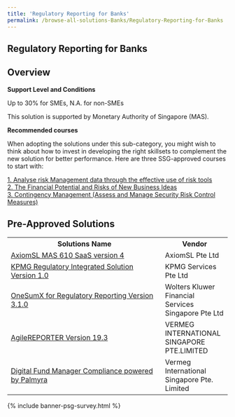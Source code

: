 ```yaml
---
title: 'Regulatory Reporting for Banks'
permalink: /browse-all-solutions-Banks/Regulatory-Reporting-for-Banks
---
```


## Regulatory Reporting for Banks
## Overview

**Support Level and Conditions**

Up to 30% for SMEs, N.A. for non-SMEs

This solution is supported by Monetary Authority of Singapore (MAS).

**Recommended courses**

When adopting the solutions under this sub-category, you might wish to think about how to invest in developing the right skillsets to complement the new solution for better performance. Here are three SSG-approved courses to start with:

<a href='https://sfec.enterprisejobskills.gov.sg/Course_Internet/CourseDetail.aspx?CoursesReferenceNumber=TGS-2019504277'  target='_blank' rel='noopener'>1. Analyse risk Management data through the effective use of risk tools</a><br>
<a href='https://sfec.enterprisejobskills.gov.sg/Course_Internet/CourseDetail.aspx?CoursesReferenceNumber=TGS-2020501679'  target='_blank' rel='noopener'>2. The Financial Potential and Risks of New Business Ideas</a><br>
<a href='https://sfec.enterprisejobskills.gov.sg/Course_Internet/CourseDetail.aspx?CoursesReferenceNumber=TGS-2019503022'  target='_blank' rel='noopener'>3. Contingency Management (Assess and Manage Security Risk Control Measures)</a><br>

## Pre-Approved Solutions

<table>
<tr>
<th style='width: auto;'><b>Solutions Name</b></th>
<th style='width: 30%;'><b>Vendor</b></th>
</tr>
<tr>
<td><a href='/productivity-solutions-grant/solutionrepo/solution1499' target='_blank'>AxiomSL MAS 610 SaaS version 4</a><br></td>
<td>AxiomSL Pte Ltd</td>
</tr>
<tr>
<td><a href='/productivity-solutions-grant/solutionrepo/solution1502' target='_blank'>KPMG Regulatory Integrated Solution Version 1.0</a><br></td>
<td>KPMG Services Pte Ltd</td>
</tr>
<tr>
<td><a href='/productivity-solutions-grant/solutionrepo/solution1507' target='_blank'>OneSumX for Regulatory Reporting Version 3.1.0</a><br></td>
<td>Wolters Kluwer Financial Services Singapore Pte Ltd</td>
</tr>
<tr>
<td><a href='/productivity-solutions-grant/solutionrepo/solution1856' target='_blank'>AgileREPORTER Version 19.3</a><br></td>
<td>VERMEG INTERNATIONAL SINGAPORE PTE.LIMITED</td>
</tr>
<tr>
<td><a href='/productivity-solutions-grant/solutionrepo/solution3191' target='_blank'>Digital Fund Manager Compliance powered by Palmyra</a><br></td>
<td>Vermeg International Singapore Pte. Limited</td>
</tr>
</table>

{% include banner-psg-survey.html %}
